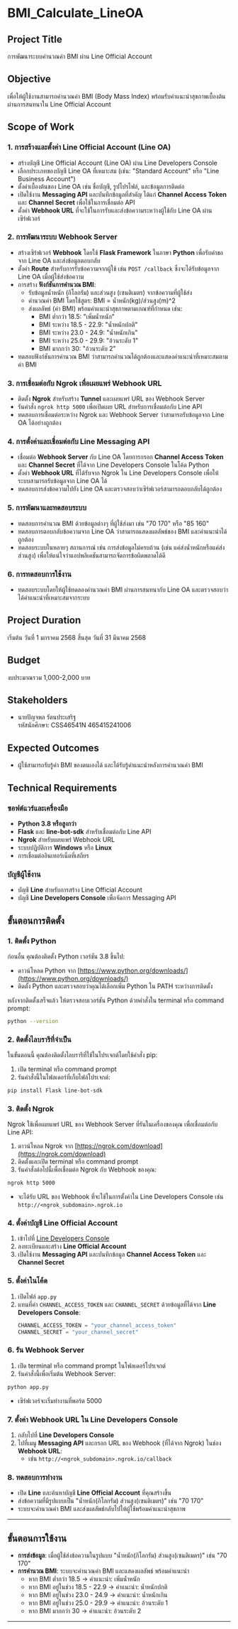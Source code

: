 # BMI_Calculate_LineOA

## Project Title
การพัฒนาระบบคำนวณค่า BMI ผ่าน Line Official Account

## Objective
เพื่อให้ผู้ใช้งานสามารถคำนวณค่า BMI (Body Mass Index) พร้อมรับคำแนะนำสุขภาพเบื้องต้นผ่านการสนทนาใน Line Official Account

## Scope of Work
### 1. การสร้างและตั้งค่า Line Official Account (Line OA)
- สร้างบัญชี Line Official Account (Line OA) ผ่าน Line Developers Console
- เลือกประเภทของบัญชี Line OA ที่เหมาะสม (เช่น: "Standard Account" หรือ "Line Business Account")
- ตั้งค่าเบื้องต้นของ Line OA เช่น ชื่อบัญชี, รูปโปรไฟล์, และข้อมูลการติดต่อ
- เปิดใช้งาน **Messaging API** และบันทึกข้อมูลที่สำคัญ ได้แก่ **Channel Access Token** และ **Channel Secret** เพื่อใช้ในการเชื่อมต่อ API
- ตั้งค่า **Webhook URL** ที่จะใช้ในการรับและส่งข้อความระหว่างผู้ใช้กับ Line OA ผ่านเซิร์ฟเวอร์

### 2. การพัฒนาระบบ Webhook Server
- สร้างเซิร์ฟเวอร์ **Webhook** โดยใช้ **Flask Framework** ในภาษา **Python** เพื่อรับคำขอจาก Line OA และส่งข้อมูลตอบกลับ
- ตั้งค่า **Route** สำหรับการรับข้อความจากผู้ใช้ เช่น `POST /callback` ซึ่งจะได้รับข้อมูลจาก Line OA เมื่อผู้ใช้ส่งข้อความ
- การสร้าง **ฟังก์ชันการคำนวณ BMI**:
    - รับข้อมูลน้ำหนัก (กิโลกรัม) และส่วนสูง (เซนติเมตร) จากข้อความที่ผู้ใช้ส่ง
    - คำนวณค่า BMI โดยใช้สูตร: BMI = น้ำหนัก(kg)/ส่วนสูง(m)^2
    - ส่งผลลัพธ์ (ค่า BMI) พร้อมคำแนะนำสุขภาพตามเกณฑ์ที่กำหนด เช่น:
        - BMI ต่ำกว่า 18.5: "เพิ่มน้ำหนัก"
        - BMI ระหว่าง 18.5 - 22.9: "น้ำหนักปกติ"
        - BMI ระหว่าง 23.0 - 24.9: "น้ำหนักเกิน"
        - BMI ระหว่าง 25.0 - 29.9: "อ้วนระดับ 1"
        - BMI มากกว่า 30: "อ้วนระดับ 2"
- ทดสอบฟังก์ชันการคำนวณ BMI ว่าสามารถคำนวณได้ถูกต้องและแสดงคำแนะนำที่เหมาะสมตามค่า BMI

### 3. การเชื่อมต่อกับ Ngrok เพื่อเผยแพร่ Webhook URL
- ติดตั้ง **Ngrok** สำหรับสร้าง **Tunnel** และเผยแพร่ URL ของ Webhook Server
- รันคำสั่ง `ngrok http 5000` เพื่อเปิดเผย URL สำหรับการเชื่อมต่อกับ Line API
- ทดสอบการเชื่อมต่อระหว่าง Ngrok และ Webhook Server ว่าสามารถรับข้อมูลจาก Line OA ได้อย่างถูกต้อง

### 4. การตั้งค่าและเชื่อมต่อกับ Line Messaging API
- เชื่อมต่อ **Webhook Server** กับ Line OA โดยการกรอก **Channel Access Token** และ **Channel Secret** ที่ได้จาก Line Developers Console ในโค้ด Python
- ตั้งค่า **Webhook URL** ที่ได้รับจาก Ngrok ใน Line Developers Console เพื่อให้ระบบสามารถรับข้อมูลจาก Line OA ได้
- ทดสอบการส่งข้อความไปยัง Line OA และตรวจสอบว่าเซิร์ฟเวอร์สามารถตอบกลับได้ถูกต้อง

### 5. การพัฒนาและทดสอบระบบ
- ทดสอบการคำนวณ BMI ด้วยข้อมูลต่างๆ ที่ผู้ใช้ส่งมา เช่น "70 170" หรือ "85 160"
- ทดสอบการตอบกลับข้อความจาก Line OA ว่าสามารถแสดงผลลัพธ์ของ BMI และคำแนะนำได้ถูกต้อง
- ทดสอบระบบในหลายๆ สถานการณ์ เช่น การส่งข้อมูลไม่ครบถ้วน (เช่น แค่ส่งน้ำหนักหรือแค่ส่งส่วนสูง) เพื่อให้แน่ใจว่าแอปพลิเคชันสามารถจัดการข้อผิดพลาดได้ดี

### 6. การทดสอบการใช้งาน
- ทดสอบระบบโดยให้ผู้ใช้ทดลองคำนวณค่า BMI ผ่านการสนทนากับ Line OA และตรวจสอบว่าได้คำแนะนำที่เหมาะสมจากระบบ
  
## Project Duration
เริ่มต้น วันที่ 1 มกราคม 2568 สิ้นสุด วันที่ 31 มีนาคม 2568

## Budget
งบประมาณรวม 1,000-2,000 บาท

## Stakeholders
- นายปัญจพล รัตนประเสริฐ  
  รหัสนักศึกษา: CSS46541N 465415241006

## Expected Outcomes
- ผู้ใช้สามารถรับรู้ค่า BMI ของตนเองได้ และได้รับรู้คำแนะนำหลังการคำนวณค่า BMI

## Technical Requirements

### ซอฟต์แวร์และเครื่องมือ
- **Python 3.8 หรือสูงกว่า**
- **Flask** และ **line-bot-sdk** สำหรับเชื่อมต่อกับ Line API
- **Ngrok** สำหรับเผยแพร่ Webhook URL
- ระบบปฏิบัติการ **Windows** หรือ **Linux**
- การเชื่อมต่ออินเทอร์เน็ตที่เสถียร

### บัญชีผู้ใช้งาน
- บัญชี **Line** สำหรับการสร้าง Line Official Account
- บัญชี **Line Developers Console** เพื่อจัดการ Messaging API

## ขั้นตอนการติดตั้ง

### 1. **ติดตั้ง Python**
ก่อนอื่น คุณต้องติดตั้ง Python เวอร์ชัน 3.8 ขึ้นไป:
- ดาวน์โหลด Python จาก [https://www.python.org/downloads/](https://www.python.org/downloads/)
- ติดตั้ง Python และตรวจสอบว่าคุณได้เลือกเพิ่ม Python ใน PATH ระหว่างการติดตั้ง

หลังจากติดตั้งเสร็จแล้ว ให้ตรวจสอบเวอร์ชัน Python ด้วยคำสั่งใน terminal หรือ command prompt:
```bash
python --version
```

### 2. **ติดตั้งไลบรารีที่จำเป็น**
ในขั้นตอนนี้ คุณต้องติดตั้งไลบรารีที่ใช้ในโปรเจกต์โดยใช้คำสั่ง pip:
1. เปิด terminal หรือ command prompt
2. รันคำสั่งนี้ในโฟลเดอร์ที่เก็บไฟล์โปรเจกต์:
```bash
pip install Flask line-bot-sdk
```

### 3. **ติดตั้ง Ngrok**
Ngrok ใช้เพื่อเผยแพร่ URL ของ Webhook Server ที่รันในเครื่องของคุณ เพื่อเชื่อมต่อกับ Line API:
1. ดาวน์โหลด Ngrok จาก [https://ngrok.com/download](https://ngrok.com/download)
2. ติดตั้งและเปิด terminal หรือ command prompt
3. รันคำสั่งต่อไปนี้เพื่อเชื่อมต่อ Ngrok กับ Webhook ของคุณ:
```bash
ngrok http 5000
```
- จะได้รับ URL ของ Webhook ที่จะใช้ในการตั้งค่าใน Line Developers Console เช่น `http://<ngrok_subdomain>.ngrok.io`

### 4. **ตั้งค่าบัญชี Line Official Account**
1. เข้าไปที่ [Line Developers Console](https://developers.line.biz/)
2. ลงทะเบียนและสร้าง **Line Official Account**
3. เปิดใช้งาน **Messaging API** และบันทึกข้อมูล **Channel Access Token** และ **Channel Secret**

### 5. **ตั้งค่าในโค้ด**
1. เปิดไฟล์ `app.py`
2. แทนที่ค่า `CHANNEL_ACCESS_TOKEN` และ `CHANNEL_SECRET` ด้วยข้อมูลที่ได้จาก **Line Developers Console**:
   ```python
   CHANNEL_ACCESS_TOKEN = "your_channel_access_token"
   CHANNEL_SECRET = "your_channel_secret"
   ```

### 6. **รัน Webhook Server**
1. เปิด terminal หรือ command prompt ในโฟลเดอร์โปรเจกต์
2. รันคำสั่งนี้เพื่อเริ่มต้น Webhook Server:
```bash
python app.py
```
- เซิร์ฟเวอร์จะเริ่มทำงานที่พอร์ต 5000

### 7. **ตั้งค่า Webhook URL ใน Line Developers Console**
1. กลับไปที่ **Line Developers Console**
2. ไปที่เมนู **Messaging API** และกรอก URL ของ Webhook (ที่ได้จาก Ngrok) ในช่อง **Webhook URL**:
   - เช่น `http://<ngrok_subdomain>.ngrok.io/callback`

### 8. **ทดสอบการทำงาน**
- เปิด **Line** และค้นหาบัญชี **Line Official Account** ที่คุณสร้างขึ้น
- ส่งข้อความที่มีรูปแบบเป็น "น้ำหนัก(กิโลกรัม) ส่วนสูง(เซนติเมตร)" เช่น "70 170"
- ระบบจะคำนวณค่า BMI และส่งผลลัพธ์กลับไปให้ผู้ใช้พร้อมคำแนะนำสุขภาพ

---

## ขั้นตอนการใช้งาน
- **การส่งข้อมูล**: เมื่อผู้ใช้ส่งข้อความในรูปแบบ "น้ำหนัก(กิโลกรัม) ส่วนสูง(เซนติเมตร)" เช่น "70 170"
- **การคำนวณ BMI**: ระบบจะคำนวณค่า BMI และแสดงผลลัพธ์ พร้อมคำแนะนำ
  - หาก BMI ต่ำกว่า 18.5 → คำแนะนำ: เพิ่มน้ำหนัก
  - หาก BMI อยู่ในช่วง 18.5 - 22.9 → คำแนะนำ: น้ำหนักปกติ
  - หาก BMI อยู่ในช่วง 23.0 - 24.9 → คำแนะนำ: น้ำหนักเกิน
  - หาก BMI อยู่ในช่วง 25.0 - 29.9 → คำแนะนำ: อ้วนระดับ 1
  - หาก BMI มากกว่า 30 → คำแนะนำ: อ้วนระดับ 2

---

